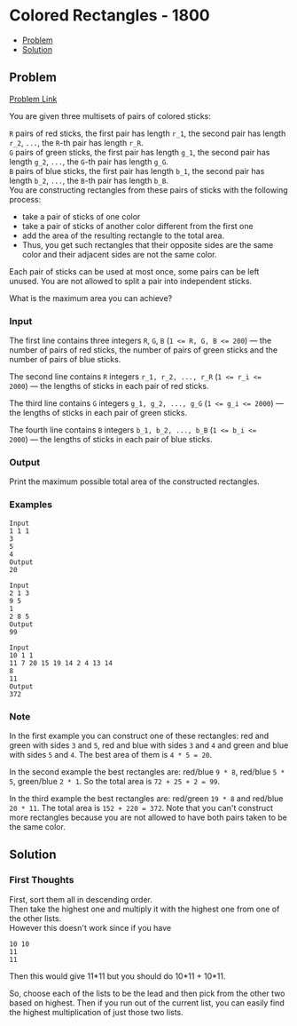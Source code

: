 # Colored Rectangles - 1800

- [Problem](#problem)
- [Solution](#solution)

## Problem
[Problem Link](https://codeforces.com/problemset/problem/1398/D)  

You are given three multisets of pairs of colored sticks:   

`R` pairs of red sticks, the first pair has length `r_1`, the second pair has length `r_2`, `...`, the `R`-th pair has length `r_R`.  
`G` pairs of green sticks, the first pair has length `g_1`, the second pair has length `g_2`, `...`, the `G`-th pair has length `g_G`.  
`B` pairs of blue sticks, the first pair has length `b_1`, the second pair has length `b_2`, `...`, the `B`-th pair has length `b_B`.   
You are constructing rectangles from these pairs of sticks with the following process:   
- take a pair of sticks of one color
- take a pair of sticks of another color different from the first one
- add the area of the resulting rectangle to the total area. 
- Thus, you get such rectangles that their opposite sides are the same color and their adjacent sides are not the same color.  

Each pair of sticks can be used at most once, some pairs can be left unused. You are not allowed to split a pair into independent sticks.  

What is the maximum area you can achieve?  
  
### Input
The first line contains three integers `R`, `G`, `B` (`1 <= R, G, B <= 200`) — the number of pairs of red sticks, the number of pairs of green sticks and the number of pairs of blue sticks.  

The second line contains `R` integers `r_1, r_2, ..., r_R` (`1 <= r_i <= 2000`) — the lengths of sticks in each pair of red sticks.  

The third line contains `G` integers `g_1, g_2, ..., g_G` (`1 <= g_i <= 2000`) — the lengths of sticks in each pair of green sticks.  

The fourth line contains `B` integers `b_1, b_2, ..., b_B` (`1 <= b_i <= 2000`) — the lengths of sticks in each pair of blue sticks.  
  
### Output
Print the maximum possible total area of the constructed rectangles.

### Examples
```
Input
1 1 1
3
5
4
Output
20
```
```
Input
2 1 3
9 5
1
2 8 5
Output
99
```
```
Input
10 1 1
11 7 20 15 19 14 2 4 13 14
8
11
Output
372
```
### Note
In the first example you can construct one of these rectangles: red and green with sides `3` and `5`, red and blue with sides `3` and `4` and green and blue with sides `5` and `4`. The best area of them is `4 * 5 = 20`.  

In the second example the best rectangles are: red/blue `9 * 8`, red/blue `5 * 5`, green/blue `2 * 1`. So the total area is `72 + 25 + 2 = 99`.  

In the third example the best rectangles are: red/green `19 * 8` and red/blue `20 * 11`. The total area is `152 + 220 = 372`. Note that you can't construct more rectangles because you are not allowed to have both pairs taken to be the same color.


## Solution

### First Thoughts
First, sort them all in descending order.  
Then take the highest one and multiply it with the highest one from one of the other lists.  
However this doesn't work since if you have 
```
10 10
11
11
```
Then this would give 11*11 but you should do 10\*11 + 10\*11.  

So, choose each of the lists to be the lead and then pick from the other two based on highest. Then if you run out of the current list, you can easily find the highest multiplication of just those two lists.  

